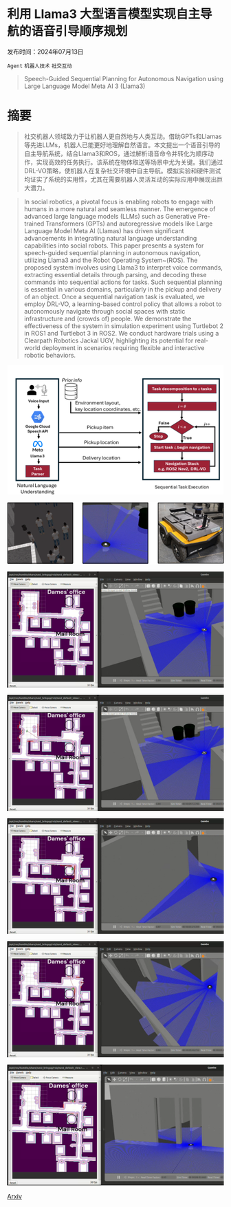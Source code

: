 # 利用 Llama3 大型语言模型实现自主导航的语音引导顺序规划

发布时间：2024年07月13日

`Agent` `机器人技术` `社交互动`

> Speech-Guided Sequential Planning for Autonomous Navigation using Large Language Model Meta AI 3 (Llama3)

# 摘要

> 社交机器人领域致力于让机器人更自然地与人类互动。借助GPTs和Llamas等先进LLMs，机器人已能更好地理解自然语言。本文提出一个语音引导的自主导航系统，结合Llama3和ROS，通过解析语音命令并转化为顺序动作，实现高效的任务执行。该系统在物体取送等场景中尤为关键。我们通过DRL-VO策略，使机器人在复杂社交环境中自主导航。模拟实验和硬件测试均证实了系统的实用性，尤其在需要机器人灵活互动的实际应用中展现出巨大潜力。

> In social robotics, a pivotal focus is enabling robots to engage with humans in a more natural and seamless manner. The emergence of advanced large language models (LLMs) such as Generative Pre-trained Transformers (GPTs) and autoregressive models like Large Language Model Meta AI (Llamas) has driven significant advancements in integrating natural language understanding capabilities into social robots. This paper presents a system for speech-guided sequential planning in autonomous navigation, utilizing Llama3 and the Robot Operating System~(ROS). The proposed system involves using Llama3 to interpret voice commands, extracting essential details through parsing, and decoding these commands into sequential actions for tasks. Such sequential planning is essential in various domains, particularly in the pickup and delivery of an object. Once a sequential navigation task is evaluated, we employ DRL-VO, a learning-based control policy that allows a robot to autonomously navigate through social spaces with static infrastructure and (crowds of) people. We demonstrate the effectiveness of the system in simulation experiment using Turtlebot 2 in ROS1 and Turtlebot 3 in ROS2. We conduct hardware trials using a Clearpath Robotics Jackal UGV, highlighting its potential for real-world deployment in scenarios requiring flexible and interactive robotic behaviors.

![利用 Llama3 大型语言模型实现自主导航的语音引导顺序规划](../../../paper_images/2407.09890/OverviewNLPAD.png)

![利用 Llama3 大型语言模型实现自主导航的语音引导顺序规划](../../../paper_images/2407.09890/robots.png)

![利用 Llama3 大型语言模型实现自主导航的语音引导顺序规划](../../../paper_images/2407.09890/1.png)

![利用 Llama3 大型语言模型实现自主导航的语音引导顺序规划](../../../paper_images/2407.09890/2.png)

![利用 Llama3 大型语言模型实现自主导航的语音引导顺序规划](../../../paper_images/2407.09890/3.png)

![利用 Llama3 大型语言模型实现自主导航的语音引导顺序规划](../../../paper_images/2407.09890/4.png)

![利用 Llama3 大型语言模型实现自主导航的语音引导顺序规划](../../../paper_images/2407.09890/5.png)

[Arxiv](https://arxiv.org/abs/2407.09890)